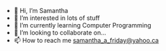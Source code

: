 - 👋 Hi, I’m Samantha
- 👀 I’m interested in lots of stuff
- 🌱 I’m currently learning Computer Programming
- 💞️ I’m looking to collaborate on...
- 📫 How to reach me samantha_a_friday@yahoo.ca

<!---
AlexisDay/AlexisDay is a ✨ special ✨ repository because its `README.md` (this file) appears on your GitHub profile.
You can click the Preview link to take a look at your changes.
--->
